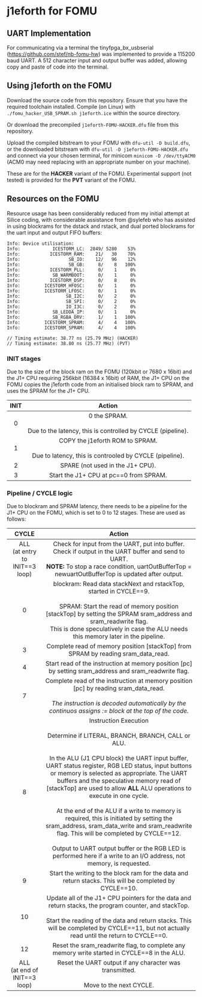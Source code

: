  # j1eforth for FOMU

## UART Implementation 
 
For communicating via a terminal the tinyfpga_bx_usbserial (https://github.com/stef/nb-fomu-hw) was implemented to provide a 115200 baud UART. A 512 character input and output buffer was added, allowing copy and paste of code into the terminal.

## Using j1eforth on the FOMU

Download the source code from this repository. Ensure that you have the required toolchain installed. Compile (on Linux) with `./fomu_hacker_USB_SPRAM.sh j1eforth.ice` within the source directory.

Or download the precompiled `j1eforth-FOMU-HACKER.dfu` file from this repository.

Upload the compiled bitstream to your FOMU with `dfu-util -D build.dfu`, or the downloaded bitstream with `dfu-util -D j1eforth-FOMU-HACKER.dfu` and connect via your chosen terminal, for minicom `minicom -D /dev/ttyACM0` (ACM0 may need replacing with an appropriate number on your machine).

These are for the __HACKER__ variant of the FOMU. Experimental support (not tested) is provided for the __PVT__ variant of the FOMU.

## Resources on the FOMU

Resource usage has been considerably reduced from my initial attempt at Silice coding, with considerable assistance from @sylefeb who has assisted in using blockrams for the dstack and rstack, and dual ported blockrams for the uart input and output FIFO buffers:

```
Info: Device utilisation:
Info:            ICESTORM_LC:  2849/ 5280    53%
Info:           ICESTORM_RAM:    21/   30    70%
Info:                  SB_IO:    12/   96    12%
Info:                  SB_GB:     8/    8   100%
Info:           ICESTORM_PLL:     0/    1     0%
Info:            SB_WARMBOOT:     0/    1     0%
Info:           ICESTORM_DSP:     0/    8     0%
Info:         ICESTORM_HFOSC:     0/    1     0%
Info:         ICESTORM_LFOSC:     0/    1     0%
Info:                 SB_I2C:     0/    2     0%
Info:                 SB_SPI:     0/    2     0%
Info:                 IO_I3C:     0/    2     0%
Info:            SB_LEDDA_IP:     0/    1     0%
Info:            SB_RGBA_DRV:     1/    1   100%
Info:         ICESTORM_SPRAM:     4/    4   100%
Info:         ICESTORM_SPRAM:     4/    4   100% 

// Timing estimate: 38.77 ns (25.79 MHz) (HACKER)
// Timing estimate: 38.80 ns (25.77 MHz) (PVT)
```

### INIT stages

Due to the size of the block ram on the FOMU (120kbit or 7680 x 16bit) and the J1+ CPU requiring 256kbit (16384 x 16bit) of RAM, the J1+ CPU on the FOMU copies the j1eforth code from an initialised block ram to SPRAM, and uses the SPRAM for the J1+ CPU.

INIT | Action
:-----: | :-----:
0 | 0 the SPRAM. <br> <br> Due to the latency, this is controlled by CYCLE (pipeline).
1 | COPY the j1eforth ROM to SPRAM. <br> <br> Due to latency, this is controoled by CYCLE (pipeline).
2 | SPARE (not used in the J1+ CPU).
3 | Start the J1+ CPU at pc==0 from SPRAM.

### Pipeline / CYCLE logic

Due to blockram and SPRAM latency, there needs to be a pipeline for the J1+ CPU on the FOMU, which is set to 0 to 12 stages. These are used as follows:

CYCLE | Action
:-----: | :-----:
ALL <br> (at entry to INIT==3 loop) | Check for input from the UART, put into buffer. <br> Check if output in the UART buffer and send to UART. <br> __NOTE:__ To stop a race condition, uartOutBufferTop = newuartOutBufferTop is updated after output.
0 | blockram: Read data stackNext and rstackTop, started in CYCLE==9. <br> <br> SPRAM: Start the read of memory position [stackTop] by setting the SPRAM sram_address and sram_readwrite flag. <br> This is done speculatively in case the ALU needs this memory later in the pipeline.
3 | Complete read of memory position [stackTop] from SPRAM by reading sram_data_read.
4 | Start read of the instruction at memory position [pc] by setting sram_address and sram_readwrite flag.
7 | Complete read of the instruction at memory position [pc] by reading sram_data_read. <br> <br> *The instruction is decoded automatically by the continuos assigns := block at the top of the code.*
8 | Instruction Execution <br> <br> Determine if LITERAL, BRANCH, BRANCH, CALL or ALU. <br> <br> In the ALU (J1 CPU block) the UART input buffer, UART status register, RGB LED status, input buttons or memory is selected as appropriate. The UART buffers and the speculative memory read of [stackTop] are used to allow __ALL__ ALU operations to execute in one cycle.<br> <br> At the end of the ALU if a write to memory is required, this is initiated by setting the sram_address, sram_data_write and sram_readwrite flag. This will be completed by CYCLE==12. <br> <br> Output to UART output buffer or the RGB LED is performed here if a write to an I/O address, not memory, is requested.
9 | Start the writing to the block ram for the data and return stacks. This will be completed by CYCLE==10.
10 | Update all of the J1+ CPU pointers for the data and return stacks, the program counter, and stackTop. <br> <br> Start the reading of the data and return stacks. This will be completed by CYCLE==11, but not actually read until the return to CYCLE==0.
12 | Reset the sram_readwrite flag, to complete any memory write started in CYCLE==8 in the ALU.
ALL <br> (at end of INIT==3 loop) | Reset the UART output if any character was transmitted. <br> <br> Move to the next CYCLE.

